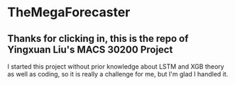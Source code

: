 # TheMegaForecaster
## Thanks for clicking in, this is the repo of Yingxuan Liu's MACS 30200 Project

I started this project without prior knowledge about LSTM and XGB theory as well as coding, so it is really a challenge for me, but I'm glad I handled it.
